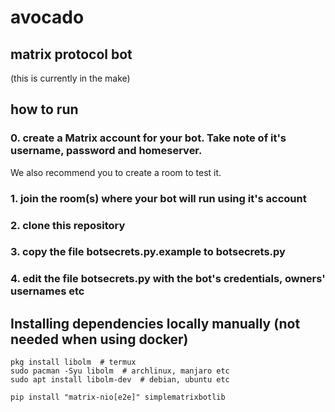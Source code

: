 # avocado

## matrix protocol bot

(this is currently in the make)

## how to run

### 0. create a Matrix account for your bot. Take note of it's username, password and homeserver.

We also recommend you to create a room to test it.

### 1. join the room(s) where your bot will run using it's account

### 2. clone this repository

### 3. copy the file botsecrets.py.example to botsecrets.py

### 4. edit the file botsecrets.py with the bot's credentials, owners' usernames etc

## Installing dependencies locally manually (not needed when using docker)

```
pkg install libolm  # termux
sudo pacman -Syu libolm  # archlinux, manjaro etc
sudo apt install libolm-dev  # debian, ubuntu etc
```

```
pip install "matrix-nio[e2e]" simplematrixbotlib
```

